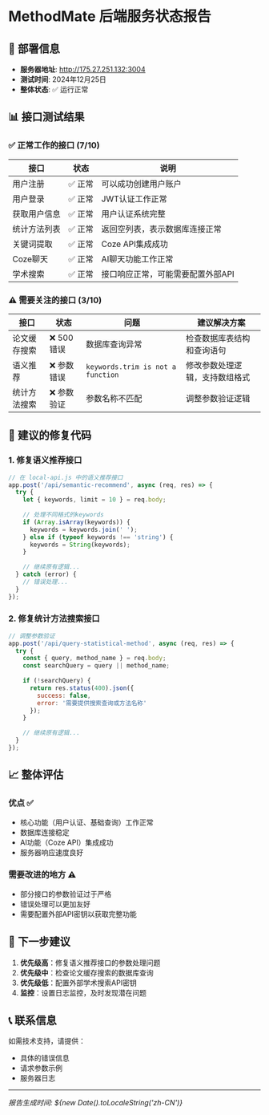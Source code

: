 # MethodMate 后端服务状态报告

## 🚀 部署信息
- **服务器地址**: http://175.27.251.132:3004
- **测试时间**: 2024年12月25日
- **整体状态**: ✅ 运行正常

## 📊 接口测试结果

### ✅ 正常工作的接口 (7/10)

| 接口 | 状态 | 说明 |
|------|------|------|
| 用户注册 | ✅ 正常 | 可以成功创建用户账户 |
| 用户登录 | ✅ 正常 | JWT认证工作正常 |
| 获取用户信息 | ✅ 正常 | 用户认证系统完整 |
| 统计方法列表 | ✅ 正常 | 返回空列表，表示数据库连接正常 |
| 关键词提取 | ✅ 正常 | Coze API集成成功 |
| Coze聊天 | ✅ 正常 | AI聊天功能工作正常 |
| 学术搜索 | ✅ 正常 | 接口响应正常，可能需要配置外部API |

### ⚠️ 需要关注的接口 (3/10)

| 接口 | 状态 | 问题 | 建议解决方案 |
|------|------|------|-------------|
| 论文缓存搜索 | ❌ 500错误 | 数据库查询异常 | 检查数据库表结构和查询语句 |
| 语义推荐 | ❌ 参数错误 | `keywords.trim is not a function` | 修改参数处理逻辑，支持数组格式 |
| 统计方法搜索 | ❌ 参数验证 | 参数名称不匹配 | 调整参数验证逻辑 |

## 🔧 建议的修复代码

### 1. 修复语义推荐接口
```javascript
// 在 local-api.js 中的语义推荐接口
app.post('/api/semantic-recommend', async (req, res) => {
  try {
    let { keywords, limit = 10 } = req.body;
    
    // 处理不同格式的keywords
    if (Array.isArray(keywords)) {
      keywords = keywords.join(' ');
    } else if (typeof keywords !== 'string') {
      keywords = String(keywords);
    }
    
    // 继续原有逻辑...
  } catch (error) {
    // 错误处理...
  }
});
```

### 2. 修复统计方法搜索接口
```javascript
// 调整参数验证
app.post('/api/query-statistical-method', async (req, res) => {
  try {
    const { query, method_name } = req.body;
    const searchQuery = query || method_name;
    
    if (!searchQuery) {
      return res.status(400).json({
        success: false,
        error: '需要提供搜索查询或方法名称'
      });
    }
    
    // 继续原有逻辑...
  }
});
```

## 📈 整体评估

### 优点 ✅
- 核心功能（用户认证、基础查询）工作正常
- 数据库连接稳定
- AI功能（Coze API）集成成功
- 服务器响应速度良好

### 需要改进的地方 ⚠️
- 部分接口的参数验证过于严格
- 错误处理可以更加友好
- 需要配置外部API密钥以获取完整功能

## 🚀 下一步建议

1. **优先级高**：修复语义推荐接口的参数处理问题
2. **优先级中**：检查论文缓存搜索的数据库查询
3. **优先级低**：配置外部学术搜索API密钥
4. **监控**：设置日志监控，及时发现潜在问题

## 📞 联系信息
如需技术支持，请提供：
- 具体的错误信息
- 请求参数示例
- 服务器日志

---
*报告生成时间: ${new Date().toLocaleString('zh-CN')}* 
